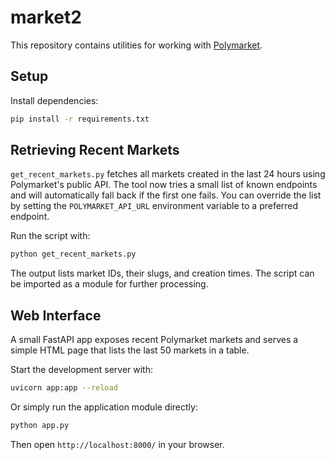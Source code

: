 # market2

This repository contains utilities for working with [Polymarket](https://polymarket.com).

## Setup

Install dependencies:

```bash
pip install -r requirements.txt
```

## Retrieving Recent Markets

`get_recent_markets.py` fetches all markets created in the last 24 hours using Polymarket's public API. The tool now tries a small list of known endpoints and will automatically fall back if the first one fails. You can override the list by setting the `POLYMARKET_API_URL` environment variable to a preferred endpoint.

Run the script with:

```bash
python get_recent_markets.py
```

The output lists market IDs, their slugs, and creation times. The script can be
imported as a module for further processing.

## Web Interface

A small FastAPI app exposes recent Polymarket markets and serves a simple HTML
page that lists the last 50 markets in a table.

Start the development server with:

```bash
uvicorn app:app --reload
```

Or simply run the application module directly:

```bash
python app.py
```

Then open `http://localhost:8000/` in your browser.
